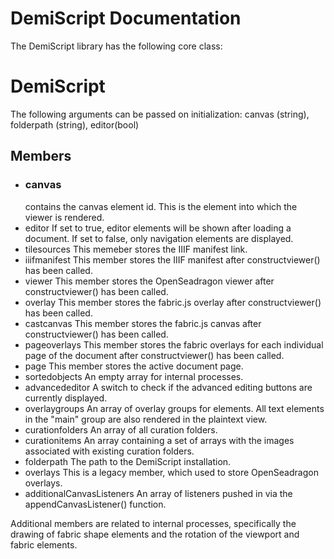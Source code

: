 # DemiScript Documentation

The DemiScript library has the following core class:

# DemiScript
The following arguments can be passed on initialization: canvas (string), folderpath (string), editor(bool)
## Members
* ### canvas
  contains the canvas element id. This is the element into which the viewer is rendered.
* editor
  If set to true, editor elements will be shown after loading a document. If set to false, only navigation elements are displayed.
* tilesources
  This memeber stores the IIIF manifest link.
* iiifmanifest
  This member stores the IIIF manifest after constructviewer() has been called.
* viewer
  This member stores the OpenSeadragon viewer after constructviewer() has been called.
* overlay
  This member stores the fabric.js overlay after constructviewer() has been called.
* castcanvas
  This member stores the fabric.js canvas after constructviewer() has been called.
* pageoverlays
  This member stores the fabric overlays for each individual page of the document after constructviewer() has been called.
* page
  This member stores the active document page.
* sortedobjects
  An empty array for internal processes.
* advancededitor
  A switch to check if the advanced editing buttons are currently displayed.
* overlaygroups
  An array of overlay groups for elements. All text elements in the "main" group are also rendered in the plaintext view.
* curationfolders
  An array of all curation folders.
* curationitems
  An array containing a set of arrays with the images associated with existing curation folders.
* folderpath
  The path to the DemiScript installation.
* overlays
  This is a legacy member, which used to store OpenSeadragon overlays.  
* additionalCanvasListeners
  An array of listeners pushed in via the appendCanvasListener() function.
  
Additional members are related to internal processes, specifically the drawing of fabric shape elements and the rotation of the viewport and fabric elements.
 
  

